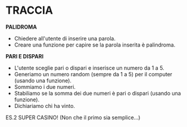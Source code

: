 # TRACCIA

**PALIDROMA** <br>
- Chiedere all'utente di inserire una parola.
- Creare una funzione per capire se la parola inserita è palindroma.

**PARI E DISPARI** <br>
- L'utente sceglie pari o dispari e inserisce un numero da 1 a 5.
- Generiamo un numero random (sempre da 1 a 5) per il computer (usando una funzione).
- Sommiamo i due numeri.
- Stabiliamo se la somma dei due numeri è pari o dispari (usando una funzione).
- Dichiariamo chi ha vinto.

ES.2 SUPER CASINO! (Non che il primo sia semplice...)
